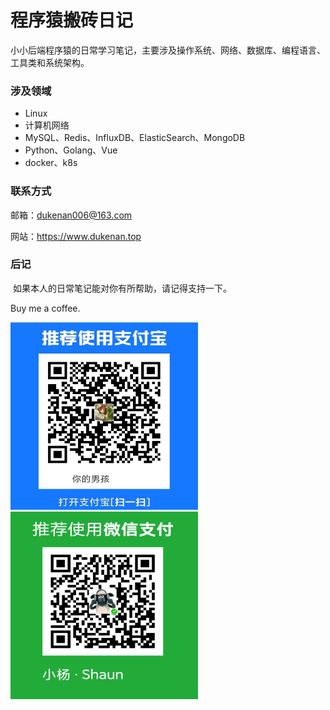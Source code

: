 
# 程序猿搬砖日记

小小后端程序猿的日常学习笔记，主要涉及操作系统、网络、数据库、编程语言、工具类和系统架构。

### 涉及领域

-  Linux
-  计算机网络
-  MySQL、Redis、InfluxDB、ElasticSearch、MongoDB
-  Python、Golang、Vue
-  docker、k8s


### 联系方式

邮箱：dukenan006@163.com

 网站：https://www.dukenan.top

### 后记

​	如果本人的日常笔记能对你有所帮助，请记得支持一下。

Buy me a coffee.

<img src="./_media/images/alipay.jpg " width = "300" height = "300" alt="支付宝"></img>
<img src="./_media/images/wechat.jpg " width = "300" height = "300" alt="微信"></img>

